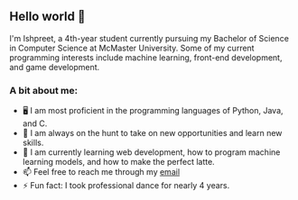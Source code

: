 ## Hello world 👋

I'm Ishpreet, a 4th-year student currently pursuing my Bachelor of Science in Computer Science at McMaster University. Some of my current programming interests include machine learning, front-end development, and game development.

### A bit about me:

- 🖥️ I am most proficient in the programming languages of Python, Java, and C.
- 🔭 I am always on the hunt to take on new opportunities and learn new skills.
- 🌱 I am currently learning web development, how to program machine learning models, and how to make the perfect latte.
- 📫 Feel free to reach me through my [email](mailto:ishpreetnagi@gmail.com)
- ⚡ Fun fact: I took professional dance for nearly 4 years. 

<!--
**IshpreetNagi/IshpreetNagi** is a ✨ _special_ ✨ repository because its `README.md` (this file) appears on your GitHub profile.

Here are some ideas to get you started:

- 🔭 I’m currently working on ...
- 🌱 I’m currently learning ...
- 👯 I’m looking to collaborate on ...
- 🤔 I’m looking for help with ...
- 💬 Ask me about ...
- 📫 How to reach me: ...
- 😄 Pronouns: ...
- ⚡ Fun fact: ...
-->
